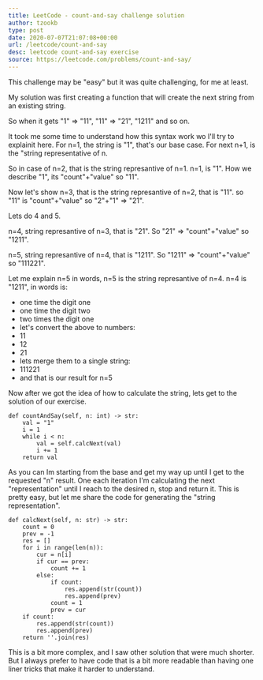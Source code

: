 ```yaml
---
title: LeetCode - count-and-say challenge solution
author: tzookb
type: post
date: 2020-07-07T21:07:08+00:00
url: /leetcode/count-and-say
desc: leetcode count-and-say exercise
source: https://leetcode.com/problems/count-and-say/
---
```


This challenge may be "easy" but it was quite challenging, for me at least.

My solution was first creating a function that will create the next string from an existing string.

So when it gets "1" => "11", "11" => "21", "1211" and so on.

It took me some time to understand how this syntax work wo I'll try to explainit here.
For n=1, the string is "1", that's our base case.
For next n+1, is the "string representative of n.

So in case of n=2, that is the string represantive of n=1.
n=1, is "1". How we describe "1", its "count"+"value" so "11".

Now let's show n=3, that is the string represantive of n=2, that is "11".
so "11" is "count"+"value" so "2"+"1" => "21".

Lets do 4 and 5.

n=4, string represantive of n=3, that is "21".
So "21" => "count"+"value" so "1211".

n=5, string represantive of n=4, that is "1211".
So "1211" => "count"+"value" so "111221".

Let me explain n=5 in words, n=5 is the string represantive of n=4.
n=4 is "1211", in words is:

- one time the digit one
- one time the digit two
- two times the digit one
- let's convert the above to numbers:
- 11
- 12
- 21
- lets merge them to a single string:
- 111221
- and that is our result for n=5

Now after we got the idea of how to calculate the string, lets get to the solution of our exercise.

```
def countAndSay(self, n: int) -> str:
    val = "1"
    i = 1
    while i < n:
        val = self.calcNext(val)
        i += 1
    return val
```

As you can Im starting from the base and get my way up until I get to the requested "n" result.
One each iteration I'm calculating the next "representation" until I reach to the desired n, stop and return it.
This is pretty easy, but let me share the code for generating the "string representation".

```
def calcNext(self, n: str) -> str:
    count = 0
    prev = -1
    res = []
    for i in range(len(n)):
        cur = n[i]
        if cur == prev:
            count += 1
        else:
            if count:
                res.append(str(count))
                res.append(prev)
            count = 1
            prev = cur
    if count:
        res.append(str(count))
        res.append(prev)
    return ''.join(res)
```

This is a bit more complex, and I saw other solution that were much shorter.
But I always prefer to have code that is a bit more readable than having one liner tricks that make it harder to understand.